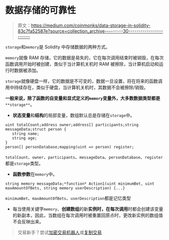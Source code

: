 # 数据存储的可靠性

> 原文：<https://medium.com/coinmonks/data-storage-in-solidity-83c7fa52587e?source=collection_archive---------30----------------------->

`storage`和`memory`是 Solidity 中存储数据的两种方式。

`memory`就像 RAM 存储，它的数据是易失的，它在每次调用结束时被销毁，在每次函数调用开始时被创建，类似于当计算机关机时 RAM 被擦除，当计算机启动和运行时数据被添加。

`storage`就像硬盘一样，它的数据是不可变的，数据一旦设置，将在将来的函数调用中持续存在，类似于硬盘，当计算机关机时，其数据不会被擦除/销毁。

**一般来说，除了函数的自变量和显式定义的`memory`变量外，大多数数据类型都是** `**storage**`。

*   **状态变量**和**结构**的局部变量，数组默认总是存储在`storage`中。

```
uint totalCount;address owner;address[] participants;string messageData;struct person {
   string name;
   string age;
}
person[] personDatabase;mapping(uint => person) register;
```

`totalCount`、`owner`、`participants`、`messageData`、`personDatabase`、`register`都是`storage`类型。

*   **函数参数**在`memory`中。

```
string memory messageData;*function* Action1(uint minimumBet, uint maxAmountOfBets, string memory userDescription) {...}
```

`minimumBet`、`maxAmountOfBets`、`userDescription`都是记忆类型

*   每当使用关键字`memory`、**创建数组**的新**实例时，在每次调用**时都会创建该变量的新副本，因此，当数组在每次调用时被重置回原点时，更改新实例的数组值不会反映出来。

> 交易新手？尝试[加密交易机器人](/coinmonks/crypto-trading-bot-c2ffce8acb2a)或[复制交易](/coinmonks/top-10-crypto-copy-trading-platforms-for-beginners-d0c37c7d698c)